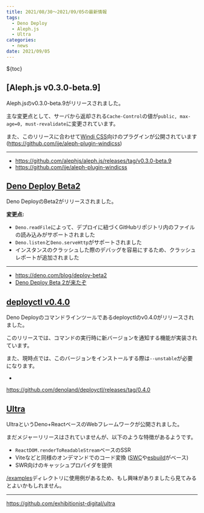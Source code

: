 ```yaml
---
title: 2021/08/30〜2021/09/05の最新情報
tags:
  - Deno Deploy
  - Aleph.js
  - Ultra
categories:
  - news
date: 2021/09/05
---
```


${toc}

## [Aleph.js v0.3.0-beta.9]

Aleph.jsのv0.3.0-beta.9がリリースされました。

主な変更点として、サーバから返却される`Cache-Control`の値が`public, max-age=0, must-revalidate`に変更されています。

また、このリリースに合わせて[Windi CSS](https://windicss.org/)向けのプラグインが公開されています (https://github.com/ije/aleph-plugin-windicss)

---

- https://github.com/alephjs/aleph.js/releases/tag/v0.3.0-beta.9
- https://github.com/ije/aleph-plugin-windicss

## [Deno Deploy Beta2](https://deno.com/blog/deploy-beta2)

Deno DeployのBeta2がリリースされました。

**変更点:**

- `Deno.readFile`によって、デプロイに紐づくGitHubリポジトリ内のファイルの読み込みがサポートされました
- `Deno.listen`と`Deno.serveHttp`がサポートされました
- インスタンスのクラッシュした際のデバッグを容易にするため、クラッシュレポートが追加されました

---

- https://deno.com/blog/deploy-beta2
- [Deno Deploy Beta 2が来たぞ](https://zenn.dev/kawarimidoll/articles/38d5c3d82e6882)

## [deployctl v0.4.0](https://github.com/denoland/deployctl/releases/tag/0.4.0)

Deno Deployのコマンドラインツールであるdeployctlのv0.4.0がリリースされました。

このリリースでは、コマンドの実行時に新バージョンを通知する機能が実装されています。

また、現時点では、このバージョンをインストールする際は`--unstable`が必要になります。

- 

https://github.com/denoland/deployctl/releases/tag/0.4.0

## [Ultra](https://github.com/exhibitionist-digital/ultra)

UltraというDeno+ReactベースのWebフレームワークが公開されました。

まだメジャーリリースはされていませんが、以下のような特徴があるようです。

- `ReactDOM.renderToReadableStream`ベースのSSR
- Viteなどと同様のオンデマンドでのコード変換 ([SWC](https://swc.rs/)や[esbuild](https://github.com/evanw/esbuild)がベース)
- SWR向けのキャッシュプロパイダを提供

[/examples](https://github.com/exhibitionist-digital/ultra/tree/master/examples)ディレクトリに使用例があるため、もし興味がありましたら見てみるとよいかもしれません。

---

https://github.com/exhibitionist-digital/ultra
